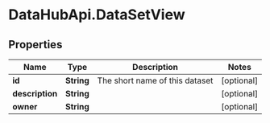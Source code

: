 # DataHubApi.DataSetView

## Properties
Name | Type | Description | Notes
------------ | ------------- | ------------- | -------------
**id** | **String** | The short name of this dataset | [optional] 
**description** | **String** |  | [optional] 
**owner** | **String** |  | [optional] 



